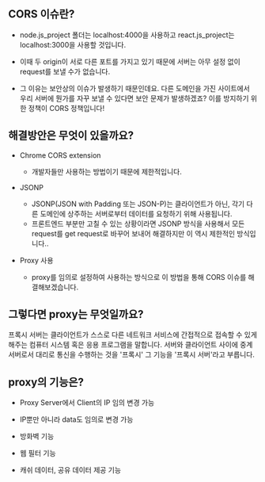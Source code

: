## CORS 이슈란?

- node.js_project 폴더는 localhost:4000을 사용하고 react.js_project는 localhost:3000을 사용할 것입니다.

- 이때 두 origin이 서로 다른 포트를 가지고 있기 때문에 서버는 아무 설정 없이 request를 보낼 수가 없습니다. 

- 그 이유는 보안상의 이슈가 발생하기 때문인데요. 다른 도메인을 가진 사이트에서 우리 서버에 뭔가를 자꾸 보낼 수 있다면 보안 문제가 발생하겠죠? 이를 방지하기 위한 정책이 CORS 정책입니다!

## 해결방안은 무엇이 있을까요?

- Chrome CORS extension
    - 개발자들만 사용하는 방법이기 때문에 제한적입니다.

- JSONP
    - JSONP(JSON with Padding 또는 JSON-P)는 클라이언트가 아닌, 각기 다른 도메인에 상주하는 서버로부터 데이터를 요청하기 위해 사용됩니다.
    - 프론트엔드 부분만 고칠 수 있는 상황이라면 JSONP 방식을 사용해서 모든 request를 get request로 바꾸어 보내어 해결하지만 이 역시 제한적인 방식입니다..

- Proxy 사용
    - proxy를 임의로 설정하여 사용하는 방식으로 이 방법을 통해 CORS 이슈를 해결해보겠습니다.

## 그렇다면 proxy는 무엇일까요?

<aside>
    프록시 서버는 클라이언트가 스스로 다른 네트워크 서비스에 간접적으로 접속할 수 있게 해주는 컴퓨터 시스템 혹은 응용 프로그램을 말합니다.
    서버와 클라이언트 사이에 중계서버로서 대리로 통신을 수행하는 것을 '프록시' 그 기능을 '프록시 서버'라고 부릅니다.
</aside>

## proxy의 기능은?

- Proxy Server에서 Client의 IP 임의 변경 가능

- IP뿐만 아니라 data도 임의로 변경 가능

- 방화벽 기능

- 웹 필터 기능

- 캐쉬 데이터, 공유 데이터 제공 기능